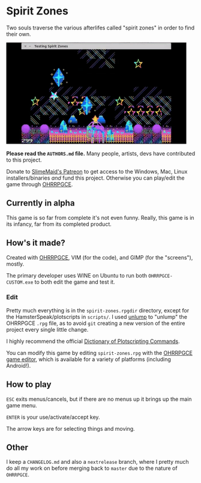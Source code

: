 # Spirit Zones

Two souls traverse the various afterlifes called
"spirit zones" in order to find their own.

[![Game in action](demo.gif)](https://youtu.be/lAtMz6ySxEY)

**Please read the `AUTHORS.md` file.** Many people, artists, devs have
contributed to this project.

Donate to [SlimeMaid's Patreon](https://www.patreon.com/SlimeMaid) to get access
to the Windows, Mac, Linux installers/binaries *and* fund this project.
Otherwise you can play/edit the game through
[OHRRPGCE](http://rpg.hamsterrepublic.com/ohrrpgce/Main_Page).

## Currently in alpha

This game is so far from complete it's not even funny. Really, this game is in
its infancy, far from its completed product.

## How's it made?

Created with [OHRRPGCE](http://rpg.hamsterrepublic.com/ohrrpgce/Main_Page),
VIM (for the code), and GIMP (for the "screens"), mostly.

The primary developer uses WINE on Ubuntu to run both `OHRRPGCE-CUSTOM.exe`
to both edit the game and test it.

### Edit

Pretty much everything is in the `spirit-zones.rpgdir` directory, except for the
HamsterSpeak/plotscripts in `scripts/`. I used
[unlump](https://rpg.hamsterrepublic.com/ohrrpgce/UNLUMP) to "unlump" the
OHRRPGCE `.rpg` file, as to avoid `git` creating a new version of the entire
project every single little change.

I highly recommend the official
[Dictionary of Plotscripting Commands](http://hamsterrepublic.com/ohrrpgce/plotdictionary.html).

You can modify this game by editing `spirit-zones.rpg` with the
[OHRRPGCE game editor](http://rpg.hamsterrepublic.com/ohrrpgce/Downloads),
which is available for a variety of platforms (including Android!).

## How to play

`ESC` exits menus/cancels, but if there are no menus up it brings up the main
game menu.

`ENTER` is your use/activate/accept key.

The arrow keys are for selecting things and moving.

## Other

I keep a `CHANGELOG.md` and also a `nextrelease` branch, where I pretty much
do all my work on before merging back to `master` due to the nature of `OHRRPGCE`.
